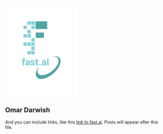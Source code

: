 ![Image of fast.ai logo](images/logo.png)

## Omar Darwish

And you can include links, like this [link to fast.ai](https://www.fast.ai). Posts will appear after this file. 
